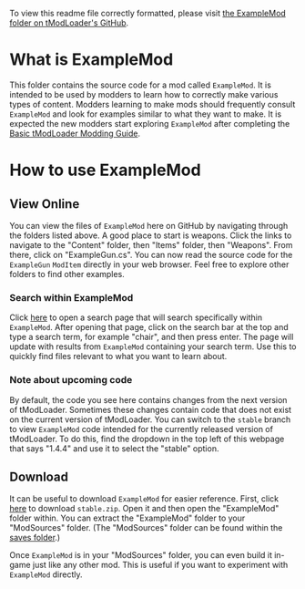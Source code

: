 To view this readme file correctly formatted, please visit [the ExampleMod folder on tModLoader's GitHub](https://github.com/tModLoader/tModLoader/tree/stable/ExampleMod/).

# What is ExampleMod
This folder contains the source code for a mod called `ExampleMod`. It is intended to be used by modders to learn how to correctly make various types of content. Modders learning to make mods should frequently consult `ExampleMod` and look for examples similar to what they want to make. It is expected the new modders start exploring `ExampleMod` after completing the [Basic tModLoader Modding Guide](https://github.com/tModLoader/tModLoader/wiki/Basic-tModLoader-Modding-Guide).

# How to use ExampleMod

## View Online
You can view the files of `ExampleMod` here on GitHub by navigating through the folders listed above. A good place to start is weapons. Click the links to navigate to the "Content" folder, then "Items" folder, then "Weapons". From there, click on "ExampleGun.cs". You can now read the source code for the `ExampleGun` `ModItem` directly in your web browser. Feel free to explore other folders to find other examples.

### Search within ExampleMod
Click [here](https://github.com/search?q=repo%3AtModLoader%2FtModLoader%20path%3A%2F%5EExampleMod%5C%2F%2F%20&type=code) to open a search page that will search specifically within `ExampleMod`. After opening that page, click on the search bar at the top and type a search term, for example "chair", and then press enter. The page will update with results from `ExampleMod` containing your search term. Use this to quickly find files relevant to what you want to learn about.

### Note about upcoming code
By default, the code you see here contains changes from the next version of tModLoader. Sometimes these changes contain code that does not exist on the current version of tModLoader. You can switch to the `stable` branch to view `ExampleMod` code intended for the currently released version of tModLoader. To do this, find the dropdown in the top left of this webpage that says "1.4.4" and use it to select the "stable" option. 

## Download
It can be useful to download `ExampleMod` for easier reference. First, click [here](https://github.com/tModLoader/tModLoader/archive/refs/heads/stable.zip) to download `stable.zip`. Open it and then open the "ExampleMod" folder within. You can extract the "ExampleMod" folder to your "ModSources" folder. (The "ModSources" folder can be found within the [saves folder](https://github.com/tModLoader/tModLoader/wiki/Basic-tModLoader-Usage-Guide#saves).) 

Once `ExampleMod` is in your "ModSources" folder, you can even build it in-game just like any other mod. This is useful if you want to experiment with `ExampleMod` directly.
